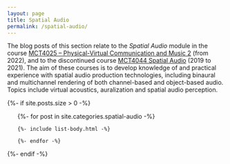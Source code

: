 ```yaml
---
layout: page
title: Spatial Audio
permalink: /spatial-audio/
---
```


The blog posts of this section relate to the _Spatial Audio_ module in the course [MCT4025 – Physical-Virtual Communication and Music 2](https://www.uio.no/studier/emner/hf/imv/MCT4025/) (from 2022), and to the discontinued course [MCT4044 Spatial Audio](https://web.archive.org/web/20210420220955/https://www.ntnu.edu/studies/courses/MCT4044) (2019 to 2021). The aim of these courses is to develop knowledge of and practical experience with spatial audio production technologies, including binaural and multichannel rendering of both channel-based and object-based audio. Topics include virtual acoustics, auralization and spatial audio perception.

{%- if site.posts.size > 0 -%}

  <!-- <h2 class="post-list-heading">{{ page.list_title | default: "Posts" }}</h2> -->
  <ul class="post-list">
    {%- for post in site.categories.spatial-audio -%}

    {%- include list-body.html -%}

    {%- endfor -%}

  </ul>
  {%- endif -%}
